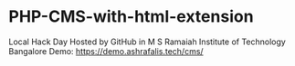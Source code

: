 # PHP-CMS-with-html-extension
Local Hack Day Hosted by GitHub in M S Ramaiah Institute of Technology Bangalore
Demo:  https://demo.ashrafalis.tech/cms/
